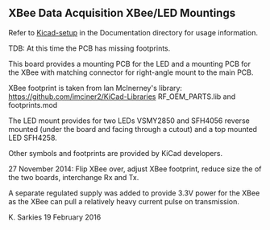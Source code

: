 XBee Data Acquisition XBee/LED Mountings
----------------------------------------

Refer to [Kicad-setup](https://github.com/ksarkies/XBee-Acquisition/blob/master/Documentation/Kicad-Setup.md) in the Documentation directory for usage information.

TDB: At this time the PCB has missing footprints.

This board provides a mounting PCB for the LED and a mounting PCB for the XBee
with matching connector for right-angle mount to the main PCB.

XBee footprint is taken from Ian McInerney's library:
https://github.com/imciner2/KiCad-Libraries RF_OEM_PARTS.lib and footprints.mod

The LED mount provides for two LEDs VSMY2850 and SFH4056 reverse mounted (under
the board and facing through a cutout) and a top mounted LED SFH4258.

Other symbols and footprints are provided by KiCad developers.

27 November 2014: Flip XBee over, adjust XBee footprint, reduce size the of the
                  two boards, interchange Rx and Tx.

A separate regulated supply was added to provide 3.3V power for the XBee as the
XBee can pull a relatively heavy current pulse on transmission.

K. Sarkies
19 February 2016

